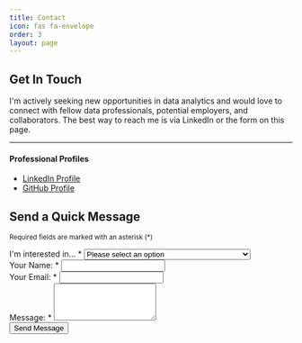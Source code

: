 ```yaml
---
title: Contact
icon: fas fa-envelope
order: 3
layout: page
---
```


<!-- This creates a responsive two-column layout -->
<div class="row">

  <!-- Left Column -->
  <div class="col-lg-5 mb-5 mb-lg-0">
    <h2>Get In Touch</h2>
    <p>
      I'm actively seeking new opportunities in data analytics and would love to connect with fellow data professionals, potential employers, and collaborators. The best way to reach me is via LinkedIn or the form on this page.
    </p>
    <hr class="my-4">
    <h4>Professional Profiles</h4>
    <ul class="list-unstyled">
      <li class="mb-2">
        <i class="fab fa-linkedin fa-fw me-2"></i><a href="https://www.linkedin.com/in/fariya-asghar" target="_blank" rel="noopener noreferrer">LinkedIn Profile</a>
      </li>
      <li class="mb-2">
        <i class="fab fa-github fa-fw me-2"></i><a href="https://github.com/fariyaasghar" target="_blank" rel="noopener noreferrer">GitHub Profile</a>
      </li>
    </ul>
  </div>

  <!-- Right Column -->
  <div class="col-lg-7">
    <h2>Send a Quick Message</h2>
    <form action="https://formspree.io/f/xvgbdwqr" method="POST" class="contact-form">
      <p class="form-note"><small>Required fields are marked with an asterisk (*)</small></p>
      <div class="form-group">
        <label for="interest">I'm interested in... <span class="text-danger">*</span></label>
        <select id="interest" name="interest" class="form-control" required>
          <option value="" disabled selected>Please select an option</option>
          <option value="Full-Time Role">Discussing a Full-Time Data Analyst Role</option>
          <option value="Freelance/Contract">Inquiring about a Freelance/Contract Project</option>
          <option value="Networking">Requesting a Virtual Coffee Chat (Networking)</option>
          <option value="Feedback!">Providing Feedback on My Portfolio</option>
          <option value="Other">Other Inquiry</option>
        </select>
      </div>
      <div class="form-group">
        <label for="name">Your Name: <span class="text-danger">*</span></label>
        <input type="text" id="name" name="name" class="form-control" required>
      </div>
      <div class="form-group">
        <label for="email">Your Email: <span class="text-danger">*</span></label>
        <input type="email" id="email" name="_replyto" class="form-control" required>
      </div>
      <div class="form-group">
        <label for="message">Message: <span class="text-danger">*</span></label>
        <textarea id="message" name="message" rows="4" class="form-control" required></textarea>
      </div>
      <input type="text" name="_gotcha" style="display:none" />
      <button type="submit" class="btn btn-primary mt-3">Send Message</button>
    </form>
  </div>
</div>